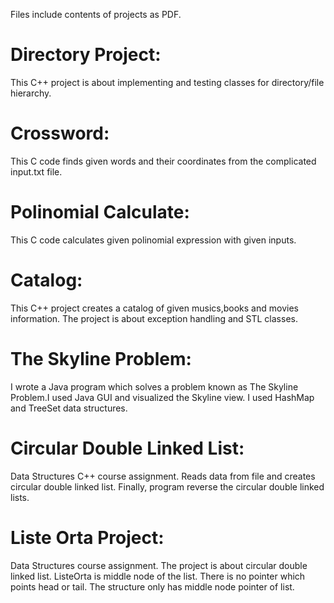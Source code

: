 Files include contents of projects as PDF. 

# Directory Project: 
This C++ project is about implementing and testing classes for directory/file hierarchy.

# Crossword:
This C code finds given words and their coordinates from the complicated input.txt file.

# Polinomial Calculate:
This C code calculates given polinomial expression with given inputs.

# Catalog:
This C++ project creates a catalog of given musics,books and movies information. The project is about exception handling and STL classes.

# The Skyline Problem:
I wrote a Java program which solves a problem known as The Skyline Problem.I used Java GUI and visualized the Skyline view. I used HashMap and TreeSet data structures.

# Circular Double Linked List:
Data Structures C++ course assignment. Reads data from file and creates circular double linked list. Finally, program reverse the circular double linked lists.

# Liste Orta Project:
Data Structures course assignment. The project is about circular double linked list. ListeOrta is middle node of the list. There is no pointer which points head or tail. The structure only has middle node pointer of list.

